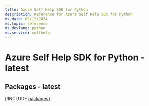 ```yaml
---
title: Azure Self Help SDK for Python
description: Reference for Azure Self Help SDK for Python
ms.date: 09/12/2024
ms.topic: reference
ms.devlang: python
ms.service: selfhelp
---
```

# Azure Self Help SDK for Python - latest
## Packages - latest
[!INCLUDE [packages](self-help-index.md)]